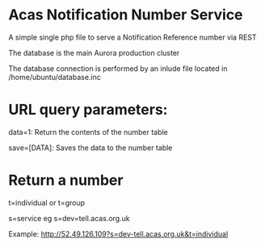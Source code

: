 # Acas Notification Number Service 
A simple single php file to serve a Notification Reference number via REST

The database is the main Aurora production cluster

The database connection is performed by an inlude file located in /home/ubuntu/database.inc

# URL query parameters:

data=1: Return the contents of the number table

save=[DATA]: Saves the data to the number table


# Return a number

t=individual or t=group

s=service eg s=dev=tell.acas.org.uk

Example: http://52.49.126.109?s=dev-tell.acas.org.uk&t=individual
